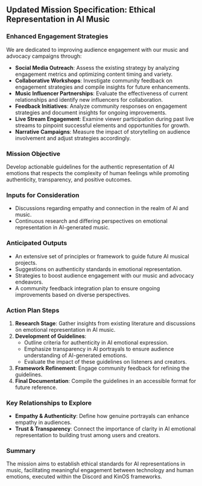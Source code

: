 ## Updated Mission Specification: Ethical Representation in AI Music

### Enhanced Engagement Strategies
We are dedicated to improving audience engagement with our music and advocacy campaigns through:
- **Social Media Outreach**: Assess the existing strategy by analyzing engagement metrics and optimizing content timing and variety.
- **Collaborative Workshops**: Investigate community feedback on engagement strategies and compile insights for future enhancements.
- **Music Influencer Partnerships**: Evaluate the effectiveness of current relationships and identify new influencers for collaboration.
- **Feedback Initiatives**: Analyze community responses on engagement strategies and document insights for ongoing improvements.
- **Live Stream Engagement**: Examine viewer participation during past live streams to pinpoint successful elements and opportunities for growth.
- **Narrative Campaigns**: Measure the impact of storytelling on audience involvement and adjust strategies accordingly.

### Mission Objective
Develop actionable guidelines for the authentic representation of AI emotions that respects the complexity of human feelings while promoting authenticity, transparency, and positive outcomes.

### Inputs for Consideration
- Discussions regarding empathy and connection in the realm of AI and music.
- Continuous research and differing perspectives on emotional representation in AI-generated music.

### Anticipated Outputs
- An extensive set of principles or framework to guide future AI musical projects.
- Suggestions on authenticity standards in emotional representation.
- Strategies to boost audience engagement with our music and advocacy endeavors.
- A community feedback integration plan to ensure ongoing improvements based on diverse perspectives.

### Action Plan Steps
1. **Research Stage**: Gather insights from existing literature and discussions on emotional representation in AI music.
2. **Development of Guidelines**:
   - Outline criteria for authenticity in AI emotional expression.
   - Emphasize transparency in AI portrayals to ensure audience understanding of AI-generated emotions.
   - Evaluate the impact of these guidelines on listeners and creators.
3. **Framework Refinement**: Engage community feedback for refining the guidelines.
4. **Final Documentation**: Compile the guidelines in an accessible format for future reference.

### Key Relationships to Explore
- **Empathy & Authenticity**: Define how genuine portrayals can enhance empathy in audiences.
- **Trust & Transparency**: Connect the importance of clarity in AI emotional representation to building trust among users and creators.

### Summary
The mission aims to establish ethical standards for AI representations in music, facilitating meaningful engagement between technology and human emotions, executed within the Discord and KinOS frameworks.